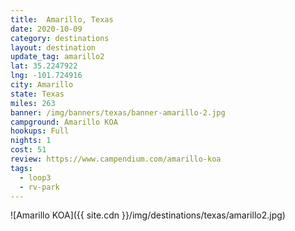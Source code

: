 ```yaml
---
title:  Amarillo, Texas
date: 2020-10-09
category: destinations
layout: destination
update_tag: amarillo2
lat: 35.2247922
lng: -101.724916
city: Amarillo
state: Texas
miles: 263
banner: /img/banners/texas/banner-amarillo-2.jpg
campground: Amarillo KOA
hookups: Full
nights: 1
cost: 51
review: https://www.campendium.com/amarillo-koa
tags:
  - loop3
  - rv-park
---
```


![Amarillo KOA]({{ site.cdn }}/img/destinations/texas/amarillo2.jpg)
